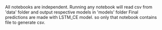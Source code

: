All notebooks are independent. 
Running any notebook will read csv from 'data' folder and output respective models in 'models' folder 
Final predictions are made with LSTM_CE model. so only that notebook contains file to generate csv.

